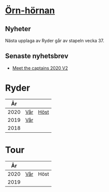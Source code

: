 # [Örn-hörnan](./eagle.html)

## Nyheter

Nästa upplaga av Ryder går av stapeln vecka 37.

## Senaste nyhetsbrev

- [Meet the captains 2020 V2](https://vossaxel.github.io/inkomp/res/mtc2020H.pdf)

# Ryder

| År | | |
|:---:|:---:|:---:|
| 2020 | [Vår](./ryder2020V.html) | [Höst](./ryder2020H.html) |
| 2019 | [Vår](./ryder2019V.html) |  |
| 2018 | | |

# Tour

| År | | |
|:---:|:---:|:---:|
| 2020 | [Vår](./tour2020V.html) | Höst |
| 2019 | | |
